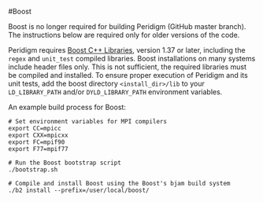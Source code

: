 #Boost

Boost is no longer required for building Peridigm (GitHub master branch).  The instructions below are required only for older versions of the code.

Peridigm requires [Boost C++ Libraries](http://www.boost.org/), version 1.37 or later, including the `regex` and `unit_test`
compiled libraries. Boost installations on many systems include header files only.  This is not sufficient, the required libraries must be compiled and installed. To ensure proper execution of Peridigm and its unit tests, add the boost directory `<install_dir>/lib` to your `LD_LIBRARY_PATH` and/or `DYLD_LIBRARY_PATH` environment variables.

An example build process for Boost:

````
# Set environment variables for MPI compilers
export CC=mpicc
export CXX=mpicxx
export FC=mpif90
export F77=mpif77
````

````
# Run the Boost bootstrap script
./bootstrap.sh
````

````
# Compile and install Boost using the Boost's bjam build system
./b2 install --prefix=/user/local/boost/
````
